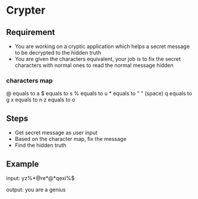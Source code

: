 # Crypter

## Requirement
- You are working on a cryptic application which helps a secret message to be decrypted to the hidden truth
- You are given the characters equivalent, your job is to fix the secret characters with normal ones to read the normal message hidden

### characters map
@ equals to a
$ equals to s
% equals to u
\* equals to " " (space) 
q equals to g
x equals to n
z equals to o


## Steps
- Get secret message as user input
- Based on the character map, fix the message
- Find the hidden truth 

## Example
input: yz%\*@re\*@\*qexi%$

output: you are a genius


